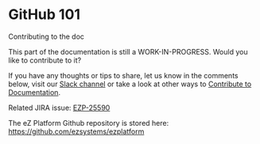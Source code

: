 #  GitHub 101

Contributing to the doc

This part of the documentation is still a WORK-IN-PROGRESS. Would you like to contribute to it?

If you have any thoughts or tips to share, let us know in the comments below, visit our [Slack channel](http://ez-community-on-slack.herokuapp.com/) or take a look at other ways to [Contribute to Documentation](https://doc.ez.no/display/DEVELOPER/Contribute+to+Documentation).

Related JIRA issue: [EZP-25590](https://jira.ez.no/browse/EZP-25590)

The eZ Platform Github repository is stored here: <https://github.com/ezsystems/ezplatform>
